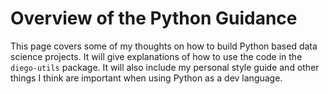 # Overview of the Python Guidance

This page covers some of my thoughts on how to build Python based data science projects.
It will give explanations of how to use the code in the `diego-utils` package.
It will also include my personal style guide and other things I think are important when using Python as a dev language.
